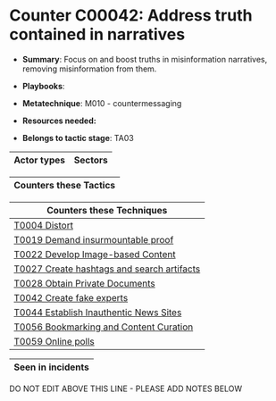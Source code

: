 # Counter C00042: Address truth contained in narratives

* **Summary**: Focus on and boost truths in misinformation narratives, removing misinformation from them. 

* **Playbooks**: 

* **Metatechnique**: M010 - countermessaging

* **Resources needed:** 

* **Belongs to tactic stage**: TA03


| Actor types | Sectors |
| ----------- | ------- |



| Counters these Tactics |
| ---------------------- |



| Counters these Techniques |
| ------------------------- |
| [T0004 Distort](../generated_pages/techniques/T0004.md) |
| [T0019 Demand insurmountable proof](../generated_pages/techniques/T0019.md) |
| [T0022 Develop Image-based Content](../generated_pages/techniques/T0022.md) |
| [T0027 Create hashtags and search artifacts](../generated_pages/techniques/T0027.md) |
| [T0028 Obtain Private Documents](../generated_pages/techniques/T0028.md) |
| [T0042 Create fake experts](../generated_pages/techniques/T0042.md) |
| [T0044 Establish Inauthentic News Sites](../generated_pages/techniques/T0044.md) |
| [T0056 Bookmarking and Content Curation](../generated_pages/techniques/T0056.md) |
| [T0059 Online polls](../generated_pages/techniques/T0059.md) |



| Seen in incidents |
| ----------------- |


DO NOT EDIT ABOVE THIS LINE - PLEASE ADD NOTES BELOW
